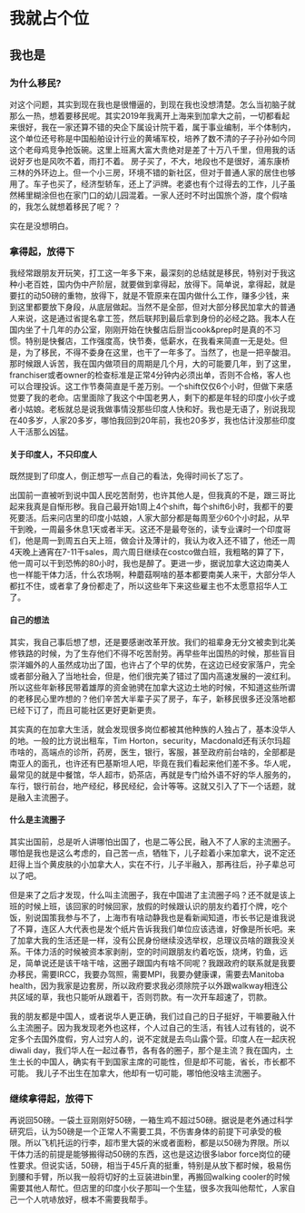 <h1>我就占个位</h1>
<h2>我也是</h2>

  
<h3>为什么移民?</h3>
<p>对这个问题，其实到现在我也是很懵逼的，到现在我也没想清楚。怎么当初脑子就那么一热，想着要移民呢。其实2019年我离开上海来到加拿大之前，一切都看起来很好，我在一家还算不错的央企下属设计院干着，属于事业编制，半个体制内，这个单位还号称是中国船舶设计行业的黄埔军校，培养了数不清的子子孙孙如今同这个老母鸡竞争抢饭碗。这里上班离大富大贵绝对是差了十万八千里，但用我的话说好歹也是风吹不着，雨打不着。
  房子买了，不大，地段也不是很好，浦东康桥三林的外环边上。但一个小三房，环境不错的新社区，但对于普通人家的居住也够用了。车子也买了，经济型轿车，还上了沪牌。老婆也有个过得去的工作，儿子虽然稀里糊涂但也在家门口的幼儿园混着。一家人还时不时出国旅个游，度个假啥的，我怎么就想着移民了呢？？
</p>
<p>实在是没想明白。</p>


<h3>拿得起，放得下</h3>
<p>我经常跟朋友开玩笑，打工这一年多下来，最深刻的总结就是移民，特别对于我这种小老百姓，国内伪中产阶层，就要做到拿得起，放得下。简单说，拿得起，就是要扛的动50磅的重物，放得下，就是不管原来在国内做什么工作，赚多少钱，来到这里都要放下身段，从底层做起。当然不是全部，但对大部分移民加拿大的普通人来说，这是通过省提名拿工签，然后联邦到最后拿到身份的必经之路。我本人在国内坐了十几年的办公室，刚刚开始在快餐店后厨当cook&prep时是真的不习惯。特别是快餐店，工作强度高，快节奏，低薪水，在我看来简直一无是处。但是，为了移民，不得不委身在这里，也干了一年多了。当然了，也是一把辛酸泪。那时候跟人诉苦，我在国内做项目的周期是几个月，大的可能要几年，到了这里，franchiser或者owner的检查标准是正常4分钟内必须出单，否则不合格，客人也可以合理投诉。这工作节奏简直是千差万别。一个shift仅仅6个小时，但做下来感觉要了我的老命。店里面除了我这个中国老男人，剩下的都是年轻的印度小伙子或者小姑娘。老板就总是说我做事情没那些印度人快和好。我也是无语了，别说我现在40多岁，人家20多岁，哪怕我回到20年前，我也20多岁，我也估计没那些印度人干活那么凶猛。
</p>   
  
<h4>关于印度人，不只印度人</h4>
<p> 既然提到了印度人，倒正想写一点自己的看法，免得时间长了忘了。</p>
<p> 出国前一直被听到说中国人民吃苦耐劳，也许其他人是，但我真的不是，跟三哥比起来我真是自惭形秽。我自己最开始1周上4个shift，每个shift6小时，我都干的要死要活。后来问店里的印度小姑娘，人家大部分都是每周至少60个小时起，从早干到晚，一周最多休息1天或者半天。这还不是最夸张的，读专业课时一个印度哥们，他是周一到周五白天上班，做会计及薄计的，我认为收入还不错了，他还一周4天晚上通宵在7-11干sales，周六周日继续在costco做白班，我粗略的算了下，他一周可以干到恐怖的80小时，我也是醉了。更进一步，据说加拿大这边南美人也一样能干体力活，什么农场啊，种蘑菇啊啥的基本都要南美人来干，大部分华人都扛不住，或者拿了身份都走了，所以这些年下来这些雇主也不太愿意招华人工了。
</p>
<h4>自己的想法</h4>
<p>其实，我自己事后想了想，还是要感谢改革开放。我们的祖辈身无分文被卖到北美修铁路的时候，为了生存他们不得不吃苦耐劳。再早些年出国热的时候，那些盲目崇洋媚外的人虽然成功出了国，也许占了个早的优势，在这边已经安家落户，完全或者部分融入了当地社会，但是，他们很完美了错过了国内高速发展的一波红利。所以这些年新移民带着雄厚的资金驰骋在加拿大这边土地的时候，不知道这些所谓的老移民心里咋想的？他们辛苦大半辈子买了房子，车子，新移民很多还没落地都已经下订了，而且可能社区更好更新更贵。
</p>

<p>其实真的在加拿大生活，就会发现很多岗位都被其他种族的人独占了，基本没华人的地。一般的比方说出租车，Tim Horton，security，Macdonald还有沃尔玛超市啥的，高端点的诊所，药房，医生，银行，客服，甚至政府前台啥的，全部都是南亚人的面孔，也许还有巴基斯坦人吧，毕竟在我们看起来他们差不多。华人呢，最常见的就是中餐馆，华人超市，奶茶店，再就是专门给外语不好的华人服务的，车行，银行前台，地产经纪，移民经纪，会计等等。这就又引入了下一个话题，就是融入主流圈子。
</p>

<h4>什么是主流圈子</h4>
<p>其实出国前，总是听人讲哪怕出国了，也是二等公民，融入不了人家的主流圈子。哪怕是我也是这么考虑的，自己苦一点，牺牲下，儿子趁着小来加拿大，说不定还赶得上当个黄皮肤的小加拿大人，实在不行，儿子半融入，那再往后，孙子辈总可以了吧。
</p>
<p>但是来了之后才发现，什么叫主流圈子，我在中国进了主流圈子吗？还不就是该上班的时候上班，该回家的时候回家，放假的时候跟认识的朋友约着打个牌，吃个饭，别说国策我参与不了，上海市有啥动静我也是看新闻知道，市长书记是谁我说了不算，连区人大代表也是发个纸片告诉我我们单位应该选谁，好像是所长吧。来了加拿大我的生活还是一样，没有公民身份继续没选举权，总理议员啥的跟我没关系。干体力活的时候被资本家剥削，空的时间跟朋友约着吃饭，烧烤，钓鱼，远足，简单说还是该干啥干啥，这圈子跟国内有啥不同呢？我跟政府的联系就是我要办移民，需要IRCC，我要办驾照，需要MPI，我要办健康课，需要去Manitoba health，因为我家是边套房，所以政府要求我必须除院子以外跟walkway相连公共区域的草，我也只能听从跟着干，否则罚款。有一次开车超速了，罚款。
</p>
<p>我的朋友都是中国人，或者说华人更正确，我们过自己的日子挺好，干嘛要融入什么主流圈子。因为我发现老外也这样，个人过自己的生活，有钱人过有钱的，说不定多个去国外度假，穷人过穷人的，说不定就是去鸟山露个营。印度人在一起庆祝diwali day，我们华人在一起过春节，各有各的圈子，那个是主流？我在国内，土生土长的中国人，确实有干到国家主席的可能性，但是却不可能，省长，市长都不可能。
我儿子不出生在加拿大，他却有一切可能，哪怕他没啥主流圈子。
</p>

<h3>继续拿得起，放得下</h3>
<p> 再说回50磅。一袋土豆刚刚好50磅，一箱生鸡不超过50磅。据说是老外通过科学研究后，认为50磅是一个正常人不需要工具，不伤害身体的前提下可承受的极限。所以飞机托运的行李，超市里大袋的米或者面粉，都是以50磅为界限。所以干体力活的前提是能够搬得动50磅的东西，这也是这边很多labor force岗位的硬性要求。但说实话，50磅，相当于45斤真的挺重，特别是从放下都时候，极易伤到腰和手臂，所以我一般将切好的土豆装进bin里，再搬回walking cooler的时候需要其他人帮忙。但店里的印度小伙子那叫一个生猛，很多次我叫他帮忙，人家自己一个人吭哧放好，根本不需要我帮手。
 
</p>  
